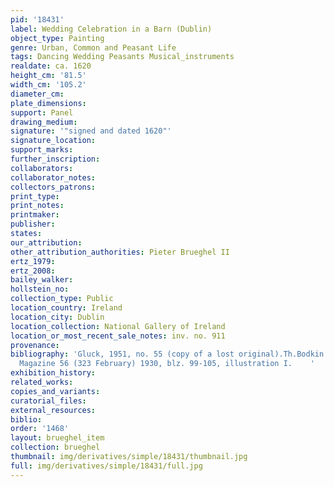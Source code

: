 ```yaml
---
pid: '18431'
label: Wedding Celebration in a Barn (Dublin)
object_type: Painting
genre: Urban, Common and Peasant Life
tags: Dancing Wedding Peasants Musical_instruments
realdate: ca. 1620
height_cm: '81.5'
width_cm: '105.2'
diameter_cm: 
plate_dimensions: 
support: Panel
drawing_medium: 
signature: '"signed and dated 1620"'
signature_location: 
support_marks: 
further_inscription: 
collaborators: 
collaborator_notes: 
collectors_patrons: 
print_type: 
print_notes: 
printmaker: 
publisher: 
states: 
our_attribution: 
other_attribution_authorities: Pieter Brueghel II
ertz_1979: 
ertz_2008: 
bailey_walker: 
hollstein_no: 
collection_type: Public
location_country: Ireland
location_city: Dublin
location_collection: National Gallery of Ireland
location_or_most_recent_sale_notes: inv. no. 911
provenance: 
bibliography: 'Gluck, 1951, no. 55 (copy of a lost original).Th.Bodkin in the Burlington
  Magazine 56 (323 February) 1930, blz. 99-105, illustration I.    '
exhibition_history: 
related_works: 
copies_and_variants: 
curatorial_files: 
external_resources: 
biblio: 
order: '1468'
layout: brueghel_item
collection: brueghel
thumbnail: img/derivatives/simple/18431/thumbnail.jpg
full: img/derivatives/simple/18431/full.jpg
---
```


